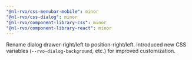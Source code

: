 ```yaml
---
"@nl-rvo/css-menubar-mobile": minor
"@nl-rvo/css-dialog": minor
"@nl-rvo/component-library-css": minor
"@nl-rvo/component-library-react": minor
---
```


Rename dialog drawer-right/left to position-right/left.
Introduced new CSS variables (`--rvo-dialog-background`, etc.) for improved customization.
